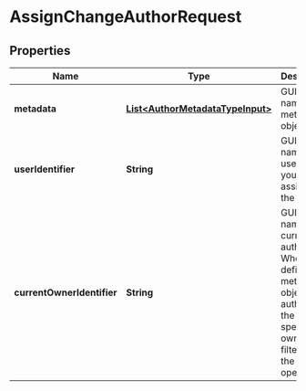

# AssignChangeAuthorRequest


## Properties

| Name | Type | Description | Notes |
|------------ | ------------- | ------------- | -------------|
|**metadata** | [**List&lt;AuthorMetadataTypeInput&gt;**](AuthorMetadataTypeInput.md) | GUID or name of the metadata object. |  |
|**userIdentifier** | **String** | GUID or name of the user who you want to assign as the author. |  |
|**currentOwnerIdentifier** | **String** | GUID or name of the current author.  When defined, the metadata objects authored by the specified owner are filtered for the API operation. |  [optional] |



